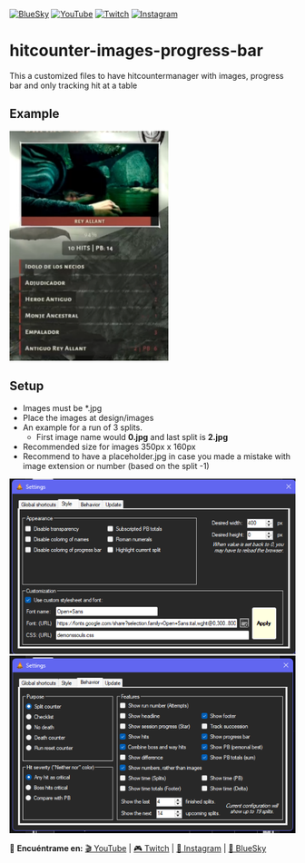 [![BlueSky](https://img.shields.io/badge/BlueSky-Follow-blue)](https://bsky.app/profile/wolfan.bsky.social) [![YouTube](https://img.shields.io/badge/YouTube-Subscribe-red)](https://www.youtube.com/@wolfangomg) [![Twitch](https://img.shields.io/badge/Twitch-Follow-purple)](https://www.twitch.tv/wolfang3/) [![Instagram](https://img.shields.io/badge/Instagram-Follow-E4405F)](https://www.instagram.com/wolfangomg/)

# hitcounter-images-progress-bar

This a customized files to have hitcountermanager with images, progress bar and only tracking hit at a table

## Example

![sii](https://github.com/wolfangomg/hitcounter-images-progress-bar/blob/main/faq/3.png)

## Setup

- Images must be *.jpg
- Place the images at design/images
- An example for a run of 3 splits.
  - First image name would **0.jpg** and last split is **2.jpg**
- Recommended size for images 350px x 160px
- Recommend to have a placeholder.jpg in case you made a mistake with image extension or number (based on the split -1)

![si](https://github.com/wolfangomg/hitcounter-images-progress-bar/blob/main/faq/1.png)
![no](https://github.com/wolfangomg/hitcounter-images-progress-bar/blob/main/faq/2.png)


🔗 **Encuéntrame en:** [🎬 YouTube](https://www.youtube.com/@wolfangomg) | [🎮 Twitch](https://www.twitch.tv/wolfang3/) | [📸 Instagram](https://www.instagram.com/wolfangomg/) | [🦋 BlueSky](https://bsky.app/profile/wolfan.bsky.social)
